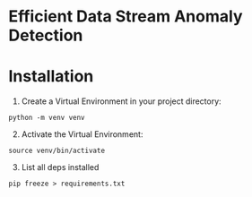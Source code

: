 # Efficient Data Stream Anomaly Detection

# Installation

1. Create a Virtual Environment in your project directory:

```
python -m venv venv
```

2. Activate the Virtual Environment:
```
source venv/bin/activate
```

3. List all deps installed

```
pip freeze > requirements.txt
```

